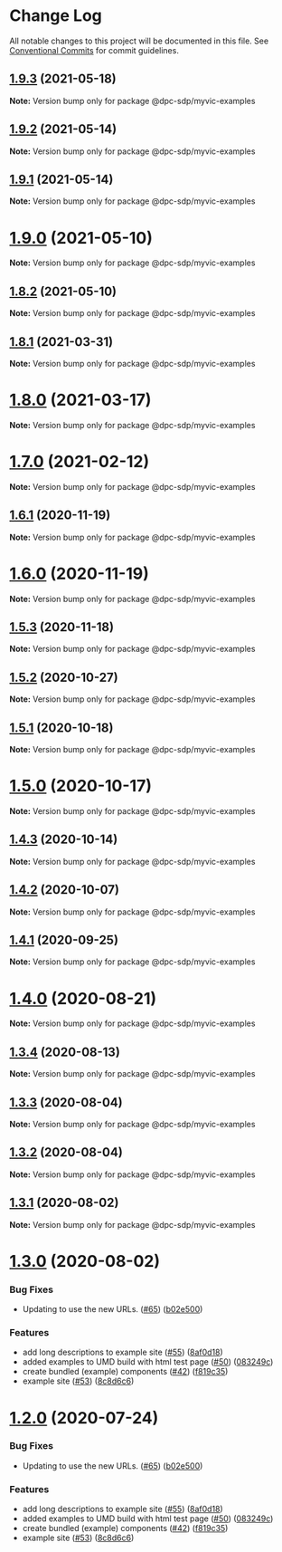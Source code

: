 # Change Log

All notable changes to this project will be documented in this file.
See [Conventional Commits](https://conventionalcommits.org) for commit guidelines.

## [1.9.3](https://github.com/dpc-sdp/myvictoria-vic-gov-au/tree/master/packages/Examples/compare/v1.9.2...v1.9.3) (2021-05-18)

**Note:** Version bump only for package @dpc-sdp/myvic-examples






## [1.9.2](https://github.com/dpc-sdp/myvictoria-vic-gov-au/tree/master/packages/Examples/compare/v1.9.0...v1.9.2) (2021-05-14)

**Note:** Version bump only for package @dpc-sdp/myvic-examples






## [1.9.1](https://github.com/dpc-sdp/myvictoria-vic-gov-au/tree/master/packages/Examples/compare/v1.9.0...v1.9.1) (2021-05-14)

**Note:** Version bump only for package @dpc-sdp/myvic-examples






# [1.9.0](https://github.com/dpc-sdp/myvictoria-vic-gov-au/tree/master/packages/Examples/compare/v1.8.2...v1.9.0) (2021-05-10)

**Note:** Version bump only for package @dpc-sdp/myvic-examples






## [1.8.2](https://github.com/dpc-sdp/myvictoria-vic-gov-au/tree/master/packages/Examples/compare/v1.8.1...v1.8.2) (2021-05-10)

**Note:** Version bump only for package @dpc-sdp/myvic-examples






## [1.8.1](https://github.com/dpc-sdp/myvictoria-vic-gov-au/tree/master/packages/Examples/compare/v1.8.0...v1.8.1) (2021-03-31)

**Note:** Version bump only for package @dpc-sdp/myvic-examples





# [1.8.0](https://github.com/dpc-sdp/myvictoria-vic-gov-au/tree/master/packages/Examples/compare/v1.7.0...v1.8.0) (2021-03-17)

**Note:** Version bump only for package @dpc-sdp/myvic-examples






# [1.7.0](https://github.com/dpc-sdp/myvictoria-vic-gov-au/tree/master/packages/Examples/compare/v1.6.1...v1.7.0) (2021-02-12)

**Note:** Version bump only for package @dpc-sdp/myvic-examples





## [1.6.1](https://github.com/dpc-sdp/myvictoria-vic-gov-au/tree/master/packages/Examples/compare/v1.6.0...v1.6.1) (2020-11-19)

**Note:** Version bump only for package @dpc-sdp/myvic-examples





# [1.6.0](https://github.com/dpc-sdp/myvictoria-vic-gov-au/tree/master/packages/Examples/compare/v1.5.3...v1.6.0) (2020-11-19)

**Note:** Version bump only for package @dpc-sdp/myvic-examples





## [1.5.3](https://github.com/dpc-sdp/myvictoria-vic-gov-au/tree/master/packages/Examples/compare/v1.5.1...v1.5.3) (2020-11-18)

**Note:** Version bump only for package @dpc-sdp/myvic-examples





## [1.5.2](https://github.com/dpc-sdp/myvictoria-vic-gov-au/tree/master/packages/Examples/compare/v1.5.1...v1.5.2) (2020-10-27)

**Note:** Version bump only for package @dpc-sdp/myvic-examples





## [1.5.1](https://github.com/dpc-sdp/myvictoria-vic-gov-au/tree/master/packages/Examples/compare/v1.5.0...v1.5.1) (2020-10-18)

**Note:** Version bump only for package @dpc-sdp/myvic-examples





# [1.5.0](https://github.com/dpc-sdp/myvictoria-vic-gov-au/tree/master/packages/Examples/compare/v1.4.2...v1.5.0) (2020-10-17)

**Note:** Version bump only for package @dpc-sdp/myvic-examples





## [1.4.3](https://github.com/dpc-sdp/myvictoria-vic-gov-au/tree/master/packages/Examples/compare/v1.4.2...v1.4.3) (2020-10-14)

**Note:** Version bump only for package @dpc-sdp/myvic-examples





## [1.4.2](https://github.com/dpc-sdp/myvictoria-vic-gov-au/tree/master/packages/Examples/compare/v1.4.0...v1.4.2) (2020-10-07)

**Note:** Version bump only for package @dpc-sdp/myvic-examples





## [1.4.1](https://github.com/dpc-sdp/myvictoria-vic-gov-au/tree/master/packages/Examples/compare/v1.4.0...v1.4.1) (2020-09-25)

**Note:** Version bump only for package @dpc-sdp/myvic-examples






# [1.4.0](https://github.com/dpc-sdp/myvictoria-vic-gov-au/tree/master/packages/Examples/compare/v1.3.4...v1.4.0) (2020-08-21)

**Note:** Version bump only for package @dpc-sdp/myvic-examples






## [1.3.4](https://github.com/dpc-sdp/myvictoria-vic-gov-au/tree/master/packages/Examples/compare/v1.3.3...v1.3.4) (2020-08-13)

**Note:** Version bump only for package @dpc-sdp/myvic-examples






## [1.3.3](https://github.com/dpc-sdp/myvictoria-vic-gov-au/tree/master/packages/Examples/compare/v1.3.2...v1.3.3) (2020-08-04)

**Note:** Version bump only for package @dpc-sdp/myvic-examples





## [1.3.2](https://github.com/dpc-sdp/myvictoria-vic-gov-au/tree/master/packages/Examples/compare/v1.3.1...v1.3.2) (2020-08-04)

**Note:** Version bump only for package @dpc-sdp/myvic-examples





## [1.3.1](https://github.com/dpc-sdp/myvictoria-vic-gov-au/tree/master/packages/Examples/compare/v1.3.0...v1.3.1) (2020-08-02)

**Note:** Version bump only for package @dpc-sdp/myvic-examples





# [1.3.0](https://github.com/dpc-sdp/myvictoria-vic-gov-au/tree/master/packages/Examples/compare/v1.1.3...v1.3.0) (2020-08-02)


### Bug Fixes

* Updating to use the new URLs. ([#65](https://github.com/dpc-sdp/myvictoria-vic-gov-au/tree/master/packages/Examples/issues/65)) ([b02e500](https://github.com/dpc-sdp/myvictoria-vic-gov-au/tree/master/packages/Examples/commit/b02e500dd27c26e3c67af81b58b18a9242ee73a7))


### Features

* add long descriptions to example site ([#55](https://github.com/dpc-sdp/myvictoria-vic-gov-au/tree/master/packages/Examples/issues/55)) ([8af0d18](https://github.com/dpc-sdp/myvictoria-vic-gov-au/tree/master/packages/Examples/commit/8af0d182a6d3b561e7560f6f7ba01f59a5d1e102))
* added examples to UMD build with html test page ([#50](https://github.com/dpc-sdp/myvictoria-vic-gov-au/tree/master/packages/Examples/issues/50)) ([083249c](https://github.com/dpc-sdp/myvictoria-vic-gov-au/tree/master/packages/Examples/commit/083249c89622e09f2ad78ce8cf7b3ee8d44722c8))
* create bundled (example) components ([#42](https://github.com/dpc-sdp/myvictoria-vic-gov-au/tree/master/packages/Examples/issues/42)) ([f819c35](https://github.com/dpc-sdp/myvictoria-vic-gov-au/tree/master/packages/Examples/commit/f819c356b2c53f0a75d04542f22d73dae4516569))
* example site ([#53](https://github.com/dpc-sdp/myvictoria-vic-gov-au/tree/master/packages/Examples/issues/53)) ([8c8d6c6](https://github.com/dpc-sdp/myvictoria-vic-gov-au/tree/master/packages/Examples/commit/8c8d6c6e56b8772cdacc303d689358fe74ee791d))





# [1.2.0](https://github.com/dpc-sdp/myvictoria-vic-gov-au/tree/master/packages/Examples/compare/v1.1.3...v1.2.0) (2020-07-24)


### Bug Fixes

* Updating to use the new URLs. ([#65](https://github.com/dpc-sdp/myvictoria-vic-gov-au/tree/master/packages/Examples/issues/65)) ([b02e500](https://github.com/dpc-sdp/myvictoria-vic-gov-au/tree/master/packages/Examples/commit/b02e500dd27c26e3c67af81b58b18a9242ee73a7))


### Features

* add long descriptions to example site ([#55](https://github.com/dpc-sdp/myvictoria-vic-gov-au/tree/master/packages/Examples/issues/55)) ([8af0d18](https://github.com/dpc-sdp/myvictoria-vic-gov-au/tree/master/packages/Examples/commit/8af0d182a6d3b561e7560f6f7ba01f59a5d1e102))
* added examples to UMD build with html test page ([#50](https://github.com/dpc-sdp/myvictoria-vic-gov-au/tree/master/packages/Examples/issues/50)) ([083249c](https://github.com/dpc-sdp/myvictoria-vic-gov-au/tree/master/packages/Examples/commit/083249c89622e09f2ad78ce8cf7b3ee8d44722c8))
* create bundled (example) components ([#42](https://github.com/dpc-sdp/myvictoria-vic-gov-au/tree/master/packages/Examples/issues/42)) ([f819c35](https://github.com/dpc-sdp/myvictoria-vic-gov-au/tree/master/packages/Examples/commit/f819c356b2c53f0a75d04542f22d73dae4516569))
* example site ([#53](https://github.com/dpc-sdp/myvictoria-vic-gov-au/tree/master/packages/Examples/issues/53)) ([8c8d6c6](https://github.com/dpc-sdp/myvictoria-vic-gov-au/tree/master/packages/Examples/commit/8c8d6c6e56b8772cdacc303d689358fe74ee791d))

